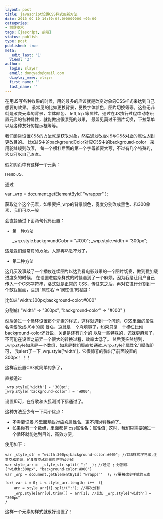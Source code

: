 ```yaml
---
layout: post
title: javascript设置CSS样式的新方法
date: 2013-09-10 16:50:04.000000000 +08:00
categories:
- 前端技术
tags: [jascript, 前端]
status: publish
type: post
published: true
meta:
  _edit_last: '1'
  views: '2'
author:
  login: slayer
  email: dongyado@gmail.com
  display_name: slayer
  first_name: ''
  last_name: ''
---
```


在用JS写各种效果的时候，用的最多的应该就是改变对象的CSS样式来达到自己想要的效果。 
最常见的比如更换背景，更换字体颜色，图片切换等等。这些无非就是改变元素的背景，字体颜色， 
left,top 等属性。通过在JS执行过程中动态设置元素的各种属性，就能做出很漂亮的效果， 
最常见莫过于图片切换，下拉菜单以及各种友好的提示框等等。 

我们通常设置CSS的方法就是获取对象，然后通过改变JS与CSS对应的属性达到更改目的。 
比如JS中的backgroundColor对应CSS中的background-color，采用驼峰规则改写， 
每一个横杠后面的第一个字母都要大写，不过有几个特殊的，大伙可以自己查查。 

假如网页中有这样一个元素： 

<div  id='wrapper'> Hello JS.</div> 

通过  

var _wrp = document.getElementById( "wrapper"  );


获取这个这个元素，如果要把_wrp的背景颜色，宽度分别改成黑色，和300像素，我们可以一般 

会直接通过下面两句代码设置： 

*   第一种方法

    _wrp.style.backgroundColor = "#000"; 
    _wrp.style.width = "300px"; 

这是我们最常用的方法，大家再熟悉不过了。 

*   第二种方法 

这几天没事敲了一个播放连续图片以达到看电影效果的一个图片切换，做到预加载进度条的时候， 
在设置进度条样式的时候遇到了一个麻烦，因为我是让用户自己传入一个CSS字符串，格式就是正常的 
CSS，传进来之后，再对它进行分割到一个数组里面，达到 '属性名'=>'属性值'的程度：

比如从"width:300px;background-color:#000"  

分割成{ "width" => "300px", "background-color" => "#000"  }

然后通过一个循环设置那个元素的样式，这样就遇到一个问题，CSS里面的属性名需要改成JS中的属 
性名，这就是一个麻烦事了，如果只是一个横杠比如background-color还好说，关键是还有几个的 
以及一些特殊的，这就更麻烦了，不可能在设置之前弄一个很大的转换过程，效率太低了。 
然后我突然想到，_wrp.style如果是一个数组，如果是数组那直接通过_wrp.style['属性名']赋值即可， 
我alert了一下_wrp.style['width']，它很惊喜的弹出了前面设置的300px！！！ 

这样我设置CSS就简单的多了， 

直接通过 

    _wrp.style['width'] = '300px'; 
    _wrp.style['background-color'] = '#000'; 

设置即可，在谷歌和火狐测试下都通过了。 

这种方法至少有一下两个优点： 

*   不需要记着JS里面那些对应的属性名，更不用说特殊的了。 
*   如果你有一个数组，里面都是'css属性名：属性值', 这时，我们只需要通过一个循环就能达到目的，高效方便。 

使用如下：

    var _style_str = "width:300px;background-color:#000"; //CSS样式字符串,注意空格问题，如果有空格后面要把空格去掉 
    var style_arr =  _style_str.split( ";"  ); //通过 ; 分割成 {"width:300px", "background-color:#000"} 
    var _wrp = document.getElementById( "wrapper"  ); //要被改变样式的元素 
     
    for( var i = 0; i < style_arr.length; i++  ){ 
        arr = style_arr[i].split(":"); //再次分割 
        _wrp.style[arr[0].trim()] = arr[1]; //比如 _wrp.style['width'] = "300px" 
    }

这样一个元素的样式就很好设置了！
